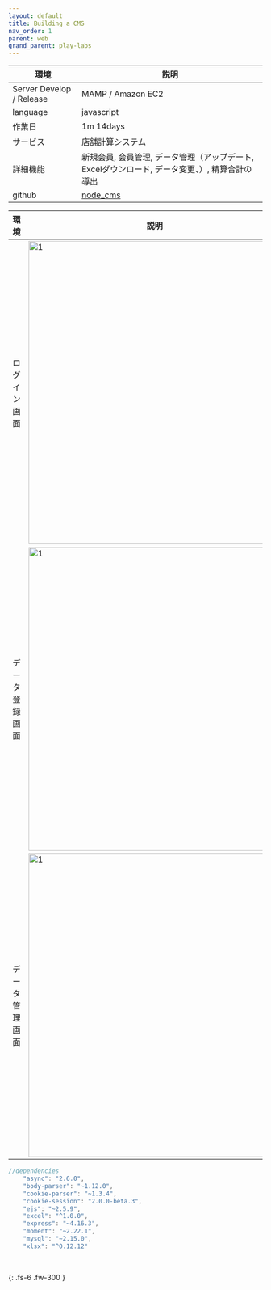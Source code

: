 ```yaml
---
layout: default
title: Building a CMS
nav_order: 1
parent: web
grand_parent: play-labs
---
```



<table rules="groups">
  <thead>
    <tr>
      <th style="text-align: center">環境</th>
      <th style="text-align: center">説明</th>
    </tr>
  </thead>
  <tbody>
    <tr>
      <td style="text-align: left">Server Develop / Release </td>
      <td style="text-align: left">MAMP / Amazon EC2</td>
    </tr>
    <tr>
      <td style="text-align: left">language</td>
      <td style="text-align: left">javascript</td>
    </tr>
    <tr>
      <td style="text-align: left">作業日</td>
      <td style="text-align: left">1m 14days</td>
    </tr>
    <tr>
      <td style="text-align: left">サービス</td>
      <td style="text-align: left">店舗計算システム</td>
    </tr>
    <tr>
      <td style="text-align: left">詳細機能</td>
      <td style="text-align: left">新規会員, 会員管理, データ管理（アップデート, Excelダウンロード, データ変更、）, 精算合計の導出</td>
    </tr>
    <tr>
      <td style="text-align: left">github</td>
      <td style="text-align: left"><a href="https://github.com/dow-work/public_node_cms">node_cms</a></td>
    </tr>
  </tbody>
</table>


<table rules="groups">
  <thead>
    <tr>
      <th style="text-align: center">環境</th>
      <th style="text-align: center">説明</th>
    </tr>
  </thead>
  <tbody>
    <tr>
      <td style="text-align: center">ログイン画面</td>
      <td style="text-align: left"><img src="../../../../assets/images/web-node/login_page.png" alt="1" width="500" height="600"></td>
    </tr>
    <tr>
      <td style="text-align: center">データ登録画面</td>
      <td style="text-align: left"><img src="../../../../assets/images/web-node/data_update.png" alt="1" width="500" height="600"></td>
    </tr>
    <tr>
      <td style="text-align: center">データ管理画面</td>
      <td style="text-align: left"><img src="../../../../assets/images/web-node/data_list_page.png" alt="1" width="500" height="600"></td>
    </tr>
  </tbody>
</table>


~~~ java
//dependencies
    "async": "2.6.0",
    "body-parser": "~1.12.0",
    "cookie-parser": "~1.3.4",
    "cookie-session": "2.0.0-beta.3",
    "ejs": "~2.5.9",
    "excel": "^1.0.0",
    "express": "~4.16.3",
    "moment": "~2.22.1",
    "mysql": "~2.15.0",
    "xlsx": "^0.12.12"
~~~ 
<br/>


{: .fs-6 .fw-300 }
